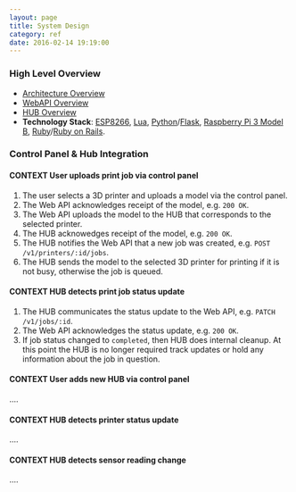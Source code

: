 ```yaml
---
layout: page
title: System Design
category: ref
date: 2016-02-14 19:19:00
---
```


### <i class="fa fa-chevron-circle-right"></i> High Level Overview
- <a href="/uploads/Architecture_Overview.pdf" target="_blank">Architecture Overview</a>
- <a href="/uploads/Web_Services_Overview.pdf" target="_blank">WebAPI Overview</a>
- <a href="/uploads/HUB_Overview.pdf" target="_blank">HUB Overview</a>
- **Technology Stack**: <a href="https://en.wikipedia.org/wiki/ESP8266" target="_blank">ESP8266</a>, <a href="https://www.lua.org/" target="_blank">Lua</a>, <a href="https://www.python.org/" target="_blank">Python</a>/<a href="http://flask.pocoo.org/" target="_blank">Flask</a>, <a href="https://www.raspberrypi.org/products/raspberry-pi-3-model-b/" target="_blank">Raspberry Pi 3 Model B</a>, <a href="https://www.ruby-lang.org/en/" target="_blank">Ruby</a>/<a href="http://rubyonrails.org/" target="_blank">Ruby on Rails</a>.

### <i class="fa fa-plug"></i> Control Panel & Hub Integration

#### <span class="label label-info">CONTEXT</span> User uploads print job via control panel

1. The user selects a 3D printer and uploads a model via the control panel.
2. The Web API acknowledges receipt of the model, e.g. `200 OK`.
3. The Web API uploads the model to the HUB that corresponds to the selected printer.
4. The HUB acknowedges receipt of the model, e.g. `200 OK`.
5. The HUB notifies the Web API that a new job was created, e.g. `POST /v1/printers/:id/jobs`.
6. The HUB sends the model to the selected 3D printer for printing if it is not busy, otherwise
the job is queued.

#### <span class="label label-info">CONTEXT</span> HUB detects print job status update
1. The HUB communicates the status update to the Web API, e.g. `PATCH /v1/jobs/:id`.
2. The Web API acknowledges the status update, e.g. `200 OK`.
2. If job status changed to `completed`, then HUB does internal cleanup. At this point the HUB is no longer required track updates or hold any information about the job in question.

#### <span class="label label-info">CONTEXT</span> User adds new HUB via control panel
....
#### <span class="label label-info">CONTEXT</span> HUB detects printer status update
....

#### <span class="label label-info">CONTEXT</span> HUB detects sensor reading change
....
